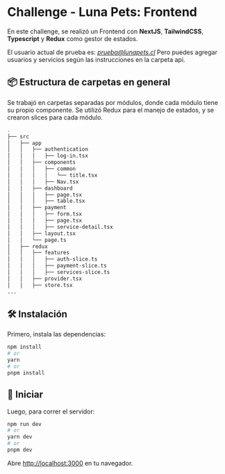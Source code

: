 # Challenge - Luna Pets: Frontend

En este challenge, se realizó un Frontend con **NextJS**, **TailwindCSS**, **Typescript** y **Redux** como gestor de estados. 

El usuario  actual de prueba es:
*prueba@lunapets.cl*
Pero puedes agregar usuarios y servicios según las instrucciones en la carpeta api.

## 📦 Estructura de carpetas en general

Se trabajó en carpetas separadas por módulos, donde cada módulo tiene su propio componente.
Se utilizó Redux para el manejo de estados, y se crearon slices para cada módulo.


```bash
.
├── src
│   ├── app
│   │   ├── authentication
│   │   │   ├── log-in.tsx
│   │   ├── components
│   │   │   ├── common
│   │   │   │   └── title.tsx
│   │   │   ├── Nav.tsx          
│   │   ├── dashboard
│   │   │   ├── page.tsx
│   │   │   ├── table.tsx
│   │   ├── payment
│   │   │   ├── form.tsx
│   │   │   ├── page.tsx
│   │   │   ├── service-detail.tsx
│   │   ├── layout.tsx
│   │   └── page.ts
│   ├── redux
│   │   ├── features
│   │   │   ├── auth-slice.ts
│   │   │   ├── payment-slice.ts
│   │   │   ├── services-slice.ts
│   │   ├── provider.tsx
│   │   ├── store.tsx 
...
```

## 🛠️ Instalación

Primero, instala las dependencias:

```bash
npm install
# or
yarn
# or
pnpm install
```

## 🚀 Iniciar

Luego, para correr el servidor:

```bash
npm run dev
# or
yarn dev
# or
pnpm dev
```

Abre [http://localhost:3000](http://localhost:3000) en tu navegador.


